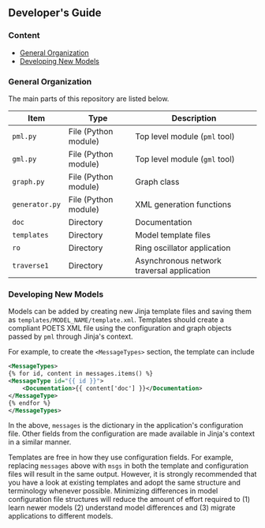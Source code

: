 ## Developer's Guide

### Content

- [General Organization](#general-organization)
- [Developing New Models](#developing-new-models)

### General Organization

The main parts of this repository are listed below.

Item               | Type                 | Description
------------------ | -------------------- | -----------
`pml.py`           | File (Python module) | Top level module (`pml` tool)
`gml.py`           | File (Python module) | Top level module (`gml` tool)
`graph.py`         | File (Python module) | Graph class
`generator.py`     | File (Python module) | XML generation functions
`doc`              | Directory            | Documentation
`templates`        | Directory            | Model template files
`ro`               | Directory            | Ring oscillator application
`traverse1`        | Directory            | Asynchronous network traversal application

### Developing New Models

Models can be added by creating new Jinja template files and saving them as
`templates/MODEL_NAME/template.xml`. Templates should create a compliant POETS
XML file using the configuration and graph objects passed by `pml` through
Jinja's context.

For example, to create the `<MessageTypes>` section, the template can include

```xml
<MessageTypes>
{% for id, content in messages.items() %}
<MessageType id="{{ id }}">
    <Documentation>{{ content['doc'] }}</Documentation>
</MessageType>
{% endfor %}
</MessageTypes>
```

In the above, `messages` is the dictionary in the application's configuration
file. Other fields from the configuration are made available in Jinja's
context in a similar manner.

Templates are free in how they use configuration fields. For example,
replacing `messages` above with `msgs` in both the template and configuration
files will result in the same output. However, it is strongly recommended that
you have a look at existing templates and adopt the same structure and
terminology whenever possible. Minimizing differences in model configuration
file structures will reduce the amount of effort required to (1) learn newer
models (2) understand model differences and (3) migrate applications to
different models.


